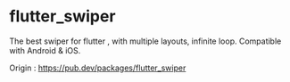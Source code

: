 # flutter_swiper

The best swiper for flutter , with multiple layouts, infinite loop. Compatible with Android & iOS.

Origin : https://pub.dev/packages/flutter_swiper
